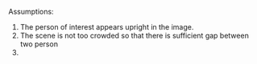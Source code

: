 Assumptions:

1. The person of interest appears upright in the image.
2. The scene is not too crowded so that there is sufficient gap between two
   person
3. 
